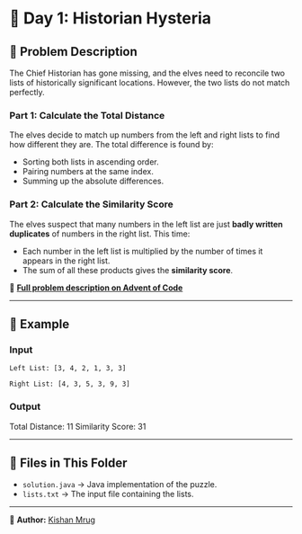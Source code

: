 # 🎄 Day 1: Historian Hysteria

## 📜 Problem Description
The Chief Historian has gone missing, and the elves need to reconcile two lists of historically significant locations. However, the two lists do not match perfectly.

### **Part 1: Calculate the Total Distance**
The elves decide to match up numbers from the left and right lists to find how different they are. The total difference is found by:
- Sorting both lists in ascending order.
- Pairing numbers at the same index.
- Summing up the absolute differences.

### **Part 2: Calculate the Similarity Score**
The elves suspect that many numbers in the left list are just **badly written duplicates** of numbers in the right list. This time:
- Each number in the left list is multiplied by the number of times it appears in the right list.
- The sum of all these products gives the **similarity score**.

📖 **[Full problem description on Advent of Code](https://adventofcode.com/2024/day/1)**

---

## 📌 Example
### **Input**

`Left List: [3, 4, 2, 1, 3, 3]`

`Right List: [4, 3, 5, 3, 9, 3]`

### **Output**

Total Distance: 11 Similarity Score: 31

---

## 📂 Files in This Folder
- `solution.java` → Java implementation of the puzzle.
- `lists.txt` → The input file containing the lists.

---

📝 **Author:** [Kishan Mrug](https://github.com/kmrug)